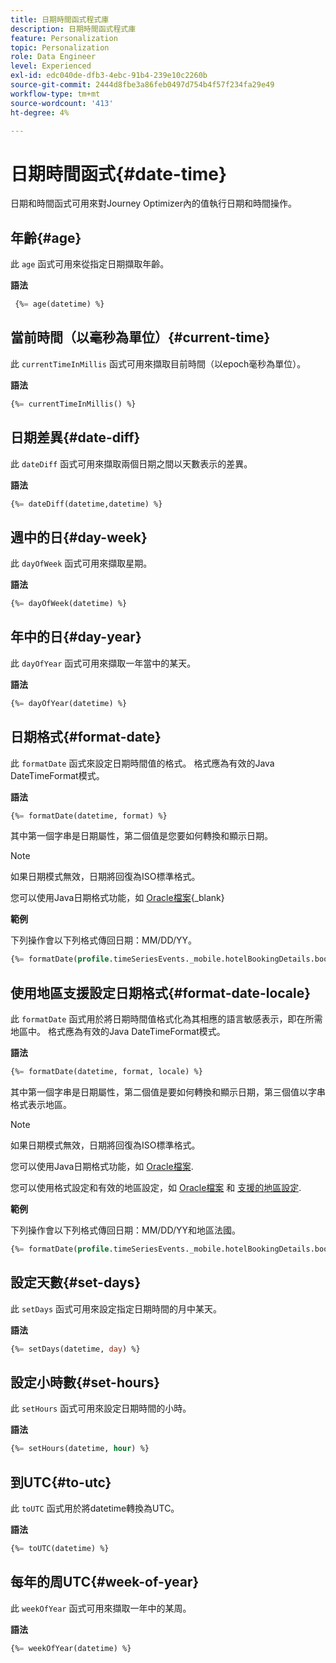 ```yaml
---
title: 日期時間函式程式庫
description: 日期時間函式程式庫
feature: Personalization
topic: Personalization
role: Data Engineer
level: Experienced
exl-id: edc040de-dfb3-4ebc-91b4-239e10c2260b
source-git-commit: 2444d8fbe3a86feb0497d754b4f57f234fa29e49
workflow-type: tm+mt
source-wordcount: '413'
ht-degree: 4%

---
```


# 日期時間函式{#date-time}

日期和時間函式可用來對Journey Optimizer內的值執行日期和時間操作。

## 年齡{#age}

此 `age` 函式可用來從指定日期擷取年齡。

**語法**

```sql
 {%= age(datetime) %}
```

<!--
**Example**

The following operation gets the value of the identity map for the key `example@example.com`.

```sql
 {%= age(datetime) %}
```
-->

## 當前時間（以毫秒為單位）{#current-time}

此 `currentTimeInMillis` 函式可用來擷取目前時間（以epoch毫秒為單位）。

**語法**

```sql
{%= currentTimeInMillis() %}
```

<!--
**Example**

The following operation gets all the keys for the map `identityMap`.

```sql
{%= keys(identityMap) %}
```
-->

## 日期差異{#date-diff}

此 `dateDiff` 函式可用來擷取兩個日期之間以天數表示的差異。

**語法**

```sql
{%= dateDiff(datetime,datetime) %}
```

<!--
**Example**

The following operation gets all the values for the map `identityMap`.

```sql
{%= values(identityMap) %}
```
-->


## 週中的日{#day-week}

此 `dayOfWeek` 函式可用來擷取星期。

**語法**

```sql
{%= dayOfWeek(datetime) %}
```

<!--
**Example**

The following operation gets all the values for the map `identityMap`.

```sql
{%= values(identityMap) %}
```
-->

## 年中的日{#day-year}

此 `dayOfYear` 函式可用來擷取一年當中的某天。

**語法**

```sql
{%= dayOfYear(datetime) %}
```

<!--
**Example**

The following operation gets all the values for the map `identityMap`.

```sql
{%= values(identityMap) %}
```
-->

## 日期格式{#format-date}

此 `formatDate` 函式來設定日期時間值的格式。 格式應為有效的Java DateTimeFormat模式。

**語法**

```sql
{%= formatDate(datetime, format) %}
```

其中第一個字串是日期屬性，第二個值是您要如何轉換和顯示日期。

>[!NOTE]
>
> 如果日期模式無效，日期將回復為ISO標準格式。
>
> 您可以使用Java日期格式功能，如 [Oracle檔案](https://docs.oracle.com/javase/8/docs/api/java/time/format/DateTimeFormatter.html){_blank}

**範例**

下列操作會以下列格式傳回日期：MM/DD/YY。

```sql
{%= formatDate(profile.timeSeriesEvents._mobile.hotelBookingDetails.bookingDate, "MM/DD/YY") %}
```

## 使用地區支援設定日期格式{#format-date-locale}

此 `formatDate` 函式用於將日期時間值格式化為其相應的語言敏感表示，即在所需地區中。 格式應為有效的Java DateTimeFormat模式。

**語法**

```sql
{%= formatDate(datetime, format, locale) %}
```

其中第一個字串是日期屬性，第二個值是要如何轉換和顯示日期，第三個值以字串格式表示地區。

>[!NOTE]
>
> 如果日期模式無效，日期將回復為ISO標準格式。
>
> 您可以使用Java日期格式功能，如 [Oracle檔案](https://docs.oracle.com/javase/8/docs/api/java/time/format/DateTimeFormatter.html).
>
> 您可以使用格式設定和有效的地區設定，如 [Oracle檔案](https://docs.oracle.com/javase/8/docs/api/java/util/Locale.html) 和 [支援的地區設定](https://www.oracle.com/java/technologies/javase/jdk11-suported-locales.html).


**範例**

下列操作會以下列格式傳回日期：MM/DD/YY和地區法國。

```sql
{%= formatDate(profile.timeSeriesEvents._mobile.hotelBookingDetails.bookingDate, "MM/DD/YY", "fr_FR") %}
```

## 設定天數{#set-days}

此 `setDays` 函式可用來設定指定日期時間的月中某天。

**語法**

```sql
{%= setDays(datetime, day) %}
```

<!--
**Example**

The following operation gets all the values for the map `identityMap`.

```sql
{%= values(identityMap) %}
```
-->

## 設定小時數{#set-hours}

此 `setHours` 函式可用來設定日期時間的小時。

**語法**

```sql
{%= setHours(datetime, hour) %}
```

<!--
**Example**

The following operation gets all the values for the map `identityMap`.

```sql
{%= values(identityMap) %}
```
-->


## 到UTC{#to-utc}

此 `toUTC` 函式用於將datetime轉換為UTC。


**語法**

```sql
{%= toUTC(datetime) %}
```

<!--
**Example**

The following operation gets all the values for the map `identityMap`.

```sql
{%= values(identityMap) %}
```
-->


## 每年的周UTC{#week-of-year}

此 `weekOfYear` 函式可用來擷取一年中的某周。

**語法**

```sql
{%= weekOfYear(datetime) %}
```

<!--
**Example**

The following operation gets all the values for the map `identityMap`.

```sql
{%= values(identityMap) %}
```
-->